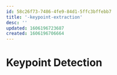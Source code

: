 ```yaml
---
id: 58c26f73-7486-4fe9-84d1-5ffc3bffebb7
title: '-keypoint-extraction'
desc: ''
updated: 1606196723687
created: 1606196706664
---
```


# Keypoint Detection

